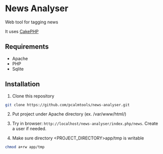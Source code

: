 # News Analyser
Web tool for tagging news

It uses [CakePHP](http://cakephp.org/)

## Requirements
* Apache
* PHP
* Sqlite

## Installation

1. Clone this repository

```bash
git clone https://github.com/pcalmtools/news-analyser.git
```

2. Put project under Apache directory (ex. /var/www/html/)

3. Try in browser: `http://localhost/news-analyser/index.php/news`.
   Create a user if needed.

4. Make sure directory <PROJECT_DIRECTORY>app/tmp is writable
```bash
chmod a+rw app/tmp
```
